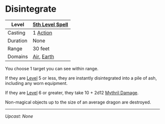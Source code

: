 # Disintegrate

| Level    | [5th Level Spell](5th%20Level%20Spells.md)                                         |
| -------- | ---------------------------------------------------------------------------------- |
| Casting  | 1 [Action](../../../../Game%20Procedures/Core%20Procedures/Action.md)                                |
| Duration | None                                                                               |
| Range    | 30 feet                                                                            |
| Domains  | [Air](../../Spell%20Domains/Air.md), [Earth](../../Spell%20Domains/Earth.md) |

You choose 1 target you can see within range.

If they are [Level](../../../../Player%20Characters/Derived%20Statistics/Level.md) 5 or less, they are instantly disintegrated into a pile of ash, including any worn equipment.

If they are [Level](../../../../Player%20Characters/Derived%20Statistics/Level.md) 6 or greater, they take 10 + 2d12 [Mythril Damage](../../../../Game%20Procedures/Combat/Damage%20Types/Mythril%20Damage.md).

Non-magical objects up to the size of an average dragon are destroyed.

---
*Upcast: None*
